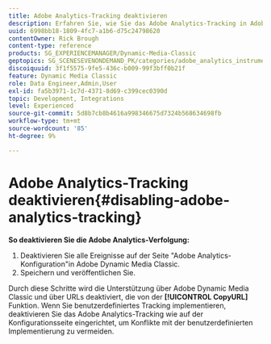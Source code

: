 ```yaml
---
title: Adobe Analytics-Tracking deaktivieren
description: Erfahren Sie, wie Sie das Adobe Analytics-Tracking in Adobe Dynamic Media Classic deaktivieren.
uuid: 6998bb18-1809-4fc7-a1b6-d75c24798620
contentOwner: Rick Brough
content-type: reference
products: SG_EXPERIENCEMANAGER/Dynamic-Media-Classic
geptopics: SG_SCENESEVENONDEMAND_PK/categories/adobe_analytics_instrumentation_kit
discoiquuid: 3f1f5575-9fe5-436c-b009-99f3bff0b21f
feature: Dynamic Media Classic
role: Data Engineer,Admin,User
exl-id: fa5b3971-1c7d-4371-8d69-c399cec0390d
topic: Development, Integrations
level: Experienced
source-git-commit: 5d8b7cb8b4616a998346675d7324b568634698fb
workflow-type: tm+mt
source-wordcount: '85'
ht-degree: 9%

---
```


# Adobe Analytics-Tracking deaktivieren{#disabling-adobe-analytics-tracking}

**So deaktivieren Sie die Adobe Analytics-Verfolgung:**

1. Deaktivieren Sie alle Ereignisse auf der Seite &quot;Adobe Analytics-Konfiguration&quot;in Adobe Dynamic Media Classic.
1. Speichern und veröffentlichen Sie.

Durch diese Schritte wird die Unterstützung über Adobe Dynamic Media Classic und über URLs deaktiviert, die von der **[!UICONTROL CopyURL]** Funktion. Wenn Sie benutzerdefiniertes Tracking implementieren, deaktivieren Sie das Adobe Analytics-Tracking wie auf der Konfigurationsseite eingerichtet, um Konflikte mit der benutzerdefinierten Implementierung zu vermeiden.
